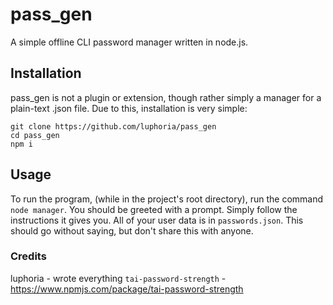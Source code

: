 # pass_gen
A simple offline CLI password manager written in node.js.
## Installation
pass_gen is not a plugin or extension, though rather simply a manager for a plain-text .json file. Due to this, installation is very simple:
```
git clone https://github.com/luphoria/pass_gen
cd pass_gen
npm i
```
## Usage
To run the program, (while in the project's root directory), run the command `node manager`.
You should be greeted with a prompt. Simply follow the instructions it gives you.
All of your user data is in `passwords.json`. This should go without saying, but don't share this with anyone.
### Credits
luphoria - wrote everything
`tai-password-strength` - https://www.npmjs.com/package/tai-password-strength
